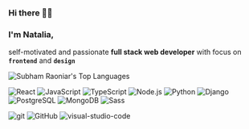 ### Hi there 👋🙂

### I'm Natalia,        
self-motivated and passionate **full stack web developer** with focus on **`frontend`**  and  **`design`**


<img alt="Subham Raoniar's Top Languages" src="https://github-readme-stats.vercel.app/api/top-langs/?username=versi-on&langs_count=8&count_private=true&layout=compact&theme=react&hide_border=true&bg_color=0D1117"  />


<!--
<br/>
 Technologie Stacks
-->

![React](https://img.shields.io/badge/-React-000?&logo=React)
![JavaScript](https://img.shields.io/badge/-JavaScript-000?&logo=JavaScript)
![TypeScript](https://img.shields.io/badge/-TypeScript-000?&logo=TypeScript)
![Node.js](https://img.shields.io/badge/-Node.js-000?&logo=node.js)
![Python](https://img.shields.io/badge/-Python-000?&logo=Python)
![Django](https://img.shields.io/badge/-Django-000?logo=Django)
![PostgreSQL](https://img.shields.io/badge/-PostgreSQL-000?logo=PostgreSQL)
![MongoDB](https://img.shields.io/badge/-MongoDB-000?logo=MongoDB)
![Sass](https://img.shields.io/badge/-Sass-000?logo=Sass)

![git](https://img.shields.io/badge/-git-000?logo=git)
![GitHub](https://img.shields.io/badge/-GitHub-000?logo=GitHub)
![visual-studio-code](https://img.shields.io/badge/-VSCode-000?logo=visual-studio-code)




<!--
### GitHub Activity

<img alt="Subham Raoniar's Activity Graph" src="https://activity-graph.herokuapp.com/graph?username=versi-on&bg_color=0D1117&color=5BCDEC&line=5BCDEC&point=FFFFFF&hide_border=true" />
-->

<!--
**versi-on/versi-on** is a ✨ _special_ ✨ repository because its `README.md` (this file) appears on your GitHub profile.

Here are some ideas to get you started:

- 🔭 I’m currently working on ...
- 🌱 I’m currently learning ...
- 👯 I’m looking to collaborate on ...
- 🤔 I’m looking for help with ...
- 💬 Ask me about ...
- 📫 How to reach me: ...
- 😄 Pronouns: ...
- ⚡ Fun fact: ...
-->
